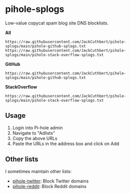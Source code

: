 # pihole-splogs

Low-value copycat spam blog site DNS blocklists.

**All**

```
https://raw.githubusercontent.com/JackCuthbert/pihole-splogs/main/pihole-github-splogs.txt https://raw.githubusercontent.com/JackCuthbert/pihole-splogs/main/pihole-stack-overflow-splogs.txt
```

**GitHub**

```
https://raw.githubusercontent.com/JackCuthbert/pihole-splogs/main/pihole-github-splogs.txt
```

**StackOverflow**

```
https://raw.githubusercontent.com/JackCuthbert/pihole-splogs/main/pihole-stack-overflow-splogs.txt
```

## Usage

1. Login into Pi-hole admin
2. Navigate to "Adlists"
3. Copy the above URLs
4. Paste the URLs in the address box and click on Add

## Other lists

I sometimes maintain other lists:

- [pihole-twitter](https://github.com/JackCuthbert/pihole-twitter): Block Twitter domains
- [pihole-reddit](https://github.com/JackCuthbert/pihole-reddit): Block Reddit domains
